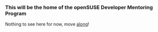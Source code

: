 ### This will be the home of the openSUSE Developer Mentoring Program

Nothing to see here for now, move [along](https://www.opensuse.org/)!
